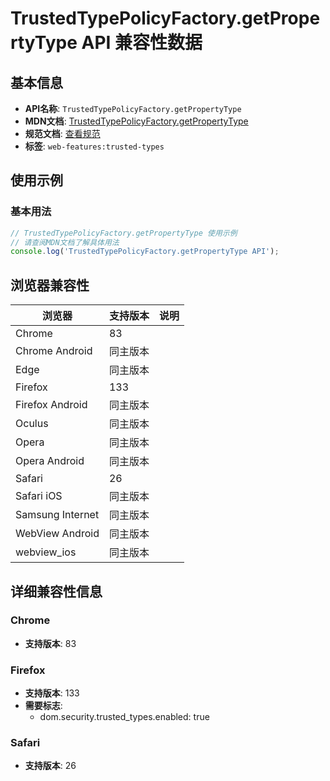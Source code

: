 # TrustedTypePolicyFactory.getPropertyType API 兼容性数据

## 基本信息

- **API名称**: `TrustedTypePolicyFactory.getPropertyType`
- **MDN文档**: [TrustedTypePolicyFactory.getPropertyType](https://developer.mozilla.org/docs/Web/API/TrustedTypePolicyFactory/getPropertyType)
- **规范文档**: [查看规范](https://w3c.github.io/trusted-types/dist/spec/#dom-trustedtypepolicyfactory-getpropertytype)
- **标签**: `web-features:trusted-types`

## 使用示例

### 基本用法

```javascript
// TrustedTypePolicyFactory.getPropertyType 使用示例
// 请查阅MDN文档了解具体用法
console.log('TrustedTypePolicyFactory.getPropertyType API');
```

## 浏览器兼容性

| 浏览器 | 支持版本 | 说明 |
|--------|----------|------|
| Chrome | 83 |  |
| Chrome Android | 同主版本 |  |
| Edge | 同主版本 |  |
| Firefox | 133 |  |
| Firefox Android | 同主版本 |  |
| Oculus | 同主版本 |  |
| Opera | 同主版本 |  |
| Opera Android | 同主版本 |  |
| Safari | 26 |  |
| Safari iOS | 同主版本 |  |
| Samsung Internet | 同主版本 |  |
| WebView Android | 同主版本 |  |
| webview_ios | 同主版本 |  |

## 详细兼容性信息

### Chrome

- **支持版本**: 83

### Firefox

- **支持版本**: 133
- **需要标志**: 
  - dom.security.trusted_types.enabled: true

### Safari

- **支持版本**: 26

